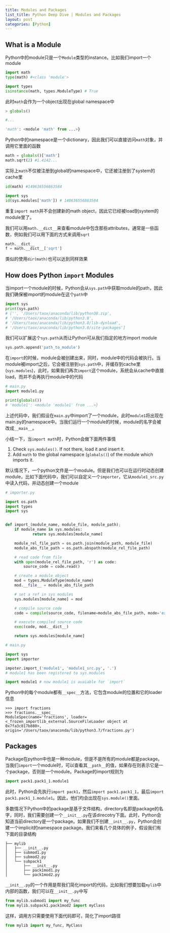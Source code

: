 ```yaml
---
title: Modules and Packages
list_title: Python Deep Dive | Modules and Packages
layout: post
categories: [Python]
---
```


## What is a Module

Python中的module只是一个`Module`类型的instance。比如我们import一个module

```python
import math
type(math) #<class 'module'>

import types
isinstance(math, types.ModuleType) # True
```
此时`math`会作为一个object出现在global namespace中

```python
> globals()

#...

'math': <module 'math' from ...>}
```
Python中的namespace是一个dictionary，因此我们可以直接访问`math`对象，并调用它里面的函数

```python
math = globals()['math']
math.sqrt(2) #1.4142...
```
实际上`math`不仅被注册到global的namespace中，它还被注册到了system的cache里

```python
id(math) #140636556863584

import sys
id(sys.modules['math']) # 140636556863584
```

重复`import math`并不会创建新的math object，因此它已经被load到system的module里了。

我们可以用`math.__dict__`来查看module中包含那些attributes，通常是一些函数，例如我们可以用下面的方式来调用`sqrt`

```python
math.__dict__
f = math.__dict__['sqrt']
```
类似的使用`dir(math)`也可以达到同样效果

## How does Python `import` Modules

当import一个module的时候，Python会从`sys.path`中获取module的path，因此我们确保被import的module在这个`path`中

```python
import sys
print(sys.path)
# ['', '/Users/taox/anaconda/lib/python38.zip',
# '/Users/taox/anaconda/lib/python3.8',
# '/Users/taox/anaconda/lib/python3.8/lib-dynload',
# '/Users/taox/anaconda/lib/python3.8/site-packages']
```
我们可以扩展这个`sys.path`从而让Python可从我们指定的地方import module

```python
sys.path.append('path_to_module')
```

在`import`的时候，module会被创建出来，同时，module中的代码会被执行。当module被import之后，它会被注册到`sys.path`中，并缓存到cache里(`sys.modules`)，此时，如果我们再次`import`这个module，系统会从cache中直接load，而并不会再执行module中的代码

```python
# main.py
import module1.py

print(globals())
# 'module1': <module 'module1' from ...>}
```
上述代码中，我们假设在`main.py`中import了一个module，此时`module1`将出现在main.py的namespace中。当我们运行一个module的时候，module的名字会被改成`__main__`。

小结一下，当`import math`时，Python会做下面两件事情

1. Check `sys.modules()`. If not there, load it and insert it.
2. Add `math` to the global namespace (`globals()`) of the module which imports it.

默认情况下，一个python文件是一个module。但是我们也可以在运行时动态创建module，比如下面代码中，我们可以自定义一个`importer`，它从`module1_src.py`中读入代码，并动态创建一个module

```python
# importer.py

import os.path
import types
import sys


def import_(module_name, module_file, module_path);
    if module_name in sys.modules:
            return sys.modules[module_name]

    module_rel_file_path = os.path.join(module_path, module_file)
    module_abs_file_path = os.path.abspath(module_rel_file_path)

    # read code from file
    with open(module_rel_file_path, 'r') as code:
        source_code = code.read()

    # create a module object
    mod = types.ModuleType(module_name)
    mod.__file__ = module_abs_file_path

    # set a ref in sys modules
    sys.modules[module_name] = mod

    # compile source code
    code = compile(source_code, filename=module_abs_file_path, mode='exec')

    # execute compiled source code
    exec(code, mod.__dict__)

    return sys.modules[module_name]

# main.py

import sys
import importer

impoter.import_('module1', 'module1_src.py', '.')
# module1 has been registered to sys.modules

import module1 # now module1 is avaiable for `import`
```

Python中的每个module都有`__spec__`方法，它包含module的位置和它的loader信息

```shell
>>> import fractions
>>> fractions.__spec__
ModuleSpec(name='fractions', loader=<_frozen_importlib_external.SourceFileLoader object at 0x7fa3c817b880>, origin='/Users/taox/anaconda/lib/python3.7/fractions.py')
```
## Packages

Package在python中也是一种module，但是不是所有的module都是package。当我们`import`一个module时，可以查看其`__path__`的值，如果存在则表示它是一个package，否则是一个module。Package的import规则为

```python
import pack1.pack1_1.module1
```
此时，Python会先执行`import pack1`，然后`import pack1.pack1_1`，最后`import pack1.pack1_1.module1`。因此，他们均会出现在`sys.module()`里面。

多数情况下Python中的package是基于文件结构，directory名即是package的名字，同时，我们需要创建一个`__init__.py`在该direcotry下面。此时，Python会知道当前directory是一个package。如果我们不创建`__init__.py`，Python会创建一个implicit的namespace package。我们来看几个具体的例子，假设我们有下面的目录结构

```shell
├── mylib
│   ├── __init__.py
│   ├── submod1.py
│   ├── submod2.py
│   └── subpack1
│       ├── __init__.py
│       ├── pack1mod1.py
│       └── pack1mod2.py
```
`__init__.py`的一个作用是帮我们简化import的代码，比如我们想要加载`mylib`中内部的函数，我们可以在`__init__.py`中写

```python
from mylib.submod1 import my_func
from mylib.subpack1.pack1mod2 import myClass
```
这样，调用方只需要使用下面代码即可，简化了import路径

```python
from mylib import my_func, MyClass
```
